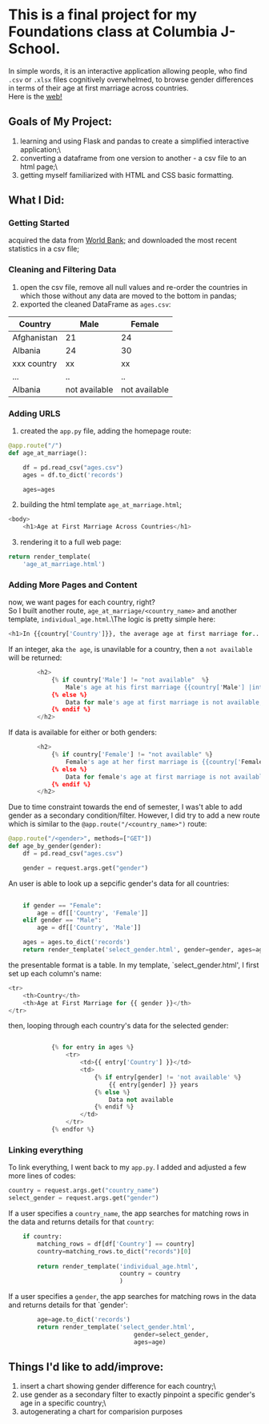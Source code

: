 # This is a final project for my Foundations class at Columbia J-School. 
In simple words, it is an interactive application allowing people, who find `.csv` or `.xlsx` files cognitively overwhelmed, to browse gender differences in terms of their age at first marriage across countries.\
Here is the [web!](https://a-project-about-ages-at-marriagegunicorn.onrender.com/)

## Goals of My Project:
1. learning and using Flask and pandas to create a simplified interactive application;\
2. converting a dataframe from one version to another - a csv file to an html page;\
3. getting myself familiarized with HTML and CSS basic formatting.

## What I Did:
### Getting Started
acquired the data from [World Bank;](https://databank.worldbank.org/source/gender-statistics) and downloaded the most recent statistics in a csv file;
### Cleaning and Filtering Data
1. open the csv file, remove all null values and re-order the countries in which those without any data are moved to the bottom in pandas;
2. exported the cleaned DataFrame as `ages.csv`:

| Country     |     Male    |    Female   |
| --------    |     --      |      --     |
| Afghanistan |    21       |      24     | 
| Albania     |    24       |      30     |
| xxx country |    xx       |      xx     |
|     ...     |    ..       |      ..     |
| Albania     |not available|not available|

### Adding URLS 
1. created the `app.py` file, adding the homepage route:
```python
@app.route("/")
def age_at_marriage():

    df = pd.read_csv("ages.csv")
    ages = df.to_dict('records')

    ages=ages
```
2. building the html template `age_at_marriage.html`;
```python
<body>
    <h1>Age at First Marriage Across Countries</h1>
```
3. rendering it to a full web page: 
```python 
return render_template(
    'age_at_marriage.html')

```

### Adding More Pages and Content
now, we want pages for each country, right?\
So I built another route, `age_at_marriage/<country_name>` and another template, `individual_age.html`.\The logic is pretty simple here:
```python
<h1>In {{country['Country']}}, the average age at first marriage for...</h1>
```

If an integer, aka `the age`, is unavilable for a country, then a `not available` will be returned:  
```python
        <h2>
            {% if country['Male'] != "not available"  %}
                Male's age at his first marriage {{country['Male'] |int}} years old.
            {% else %}
                Data for male's age at first marriage is not available, sorry. 
            {% endif %}
        </h2>
```
If data is available for either or both genders:
```python
        <h2>
            {% if country['Female'] != "not available" %}
                Female's age at her first marriage is {{country['Female'] |int}} years old.
            {% else %}
                Data for female's age at first marriage is not available, sorry. 
            {% endif %}
        </h2>
```
Due to time constraint towards the end of semester, I was't able to add gender as a secondary condition/filter. However, I did try to add a new route which is similar to the `@app.route("/<country_name>")` route:

```python 
@app.route("/<gender>", methods=["GET"])
def age_by_gender(gender):
    df = pd.read_csv("ages.csv")

    gender = request.args.get("gender")
```
An user is able to look up a sepcific gender's data for all countries: 
```python
    
    if gender == "Female":
        age = df[['Country', 'Female']]
    elif gender == "Male":
        age = df[['Country', 'Male']]

    ages = ages.to_dict('records')
    return render_template('select_gender.html', gender=gender, ages=ages)
```
the presentable format is a table. In my template, `select_gender.html', I first set up each column's name:
```python
<tr>
    <th>Country</th>
    <th>Age at First Marriage for {{ gender }}</th>
</tr>
```

then, looping through each country's data for the selected gender:
```python

            {% for entry in ages %}
                <tr>
                    <td>{{ entry['Country'] }}</td>
                    <td>
                        {% if entry[gender] != 'not available' %}
                            {{ entry[gender] }} years
                        {% else %}
                            Data not available
                        {% endif %}
                    </td>
                </tr>
            {% endfor %}
```
### Linking everything
To link everything, I went back to my `app.py`. I added and adjusted a few more lines of codes:

```python
country = request.args.get("country_name")
select_gender = request.args.get("gender")
```

If a user specifies a `country_name`, the app searches for matching rows in the data and returns details for that `country`:
```python
    if country:
        matching_rows = df[df['Country'] == country]
        country=matching_rows.to_dict("records")[0]
        
        return render_template('individual_age.html',
                               country = country
                               )
``` 
If a user specifies a `gender`, the app searches for matching rows in the data and returns details for that `gender':
```python
        age=age.to_dict('records')
        return render_template('select_gender.html',
                                   gender=select_gender,
                                   ages=age)
```

## Things I'd like to add/improve:
1. insert a chart showing gender difference for each country;\
2. use gender as a secondary filter  to exactly pinpoint a specific gender's age in a specific country;\
3. autogenerating a chart for comparision purposes




